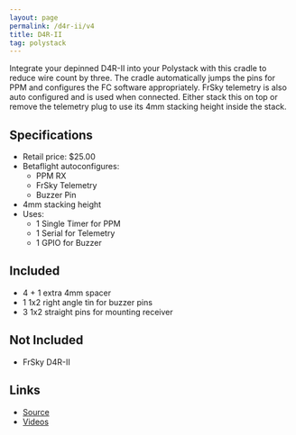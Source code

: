 ```yaml
---
layout: page
permalink: /d4r-ii/v4
title: D4R-II
tag: polystack
---
```


Integrate your depinned D4R-II into your Polystack with this cradle to reduce wire count by three. The cradle automatically jumps the pins for PPM and configures the FC software appropriately. FrSky telemetry is also auto configured and is used when connected. Either stack this on top or remove the telemetry plug to use its 4mm stacking height inside the stack.

## Specifications
* Retail price: $25.00
* Betaflight autoconfigures:
  * PPM RX
  * FrSky Telemetry
  * Buzzer Pin
* 4mm stacking height
* Uses:
  * 1 Single Timer for PPM
  * 1 Serial for Telemetry
  * 1 GPIO for Buzzer

## Included
* 4 + 1 extra 4mm spacer
* 1 1x2 right angle tin for buzzer pins
* 3 1x2 straight pins for mounting receiver

## Not Included
* FrSky D4R-II

## Links
* [Source](https://github.com/chickadee-tech/d4r-ii)
* [Videos](https://www.youtube.com/playlist?list=PLc5VBJtwRhC_JXEBf6QL__J22O7fOLh21)
